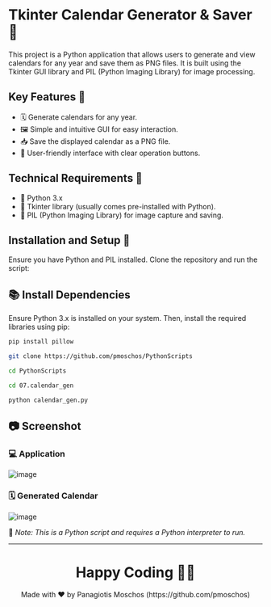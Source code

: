 # Tkinter Calendar Generator & Saver 📅

This project is a Python application that allows users to generate and view calendars for any year and save them as PNG files. It is built using the Tkinter GUI library and PIL (Python Imaging Library) for image processing.

## Key Features 🌟

- 🗓️ Generate calendars for any year.
- 🖼️ Simple and intuitive GUI for easy interaction.
- 📥 Save the displayed calendar as a PNG file.
- 🔄 User-friendly interface with clear operation buttons.

## Technical Requirements 🔧

- 🐍 Python 3.x
- 🎨 Tkinter library (usually comes pre-installed with Python).
- 📸 PIL (Python Imaging Library) for image capture and saving.

## Installation and Setup 🚀

Ensure you have Python and PIL installed. Clone the repository and run the script:

 ## 📚 Install Dependencies
Ensure Python 3.x is installed on your system. Then, install the required libraries using pip:
```bash
pip install pillow
```

```bash
git clone https://github.com/pmoschos/PythonScripts
```
```bash
cd PythonScripts
```
```bash
cd 07.calendar_gen
```
```bash
python calendar_gen.py
```

## 📷 Screenshot
### :computer: Application
![image](https://github.com/pmoschos/pmoschos/assets/133533759/8dfa771b-d773-4691-98d6-12d8fef5bbb6)

### 🗓️ Generated Calendar
![image](https://github.com/pmoschos/pmoschos/assets/133533759/57ffedca-c365-486e-b994-035940fd8cbc)

🔗 *Note: This is a Python script and requires a Python interpreter to run.*

---

<h1 align=center>Happy Coding 👨‍💻 </h1>

<p align="center">
  Made with ❤️ by Panagiotis Moschos (https://github.com/pmoschos)
</p>